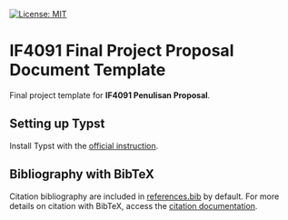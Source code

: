 [![License: MIT](https://img.shields.io/badge/License-MIT-yellow.svg)](LICENSE)

# IF4091 Final Project Proposal Document Template
Final project template for **IF4091 Penulisan Proposal**.

## Setting up Typst
Install Typst with the [official instruction](https://github.com/typst/typst).


## Bibliography with BibTeX
Citation bibliography are included in [references.bib](assets/bibs/references.bib) by default. For more details on citation with BibTeX, access the [citation documentation](https://libguides.nps.edu/citation/bibtex).

